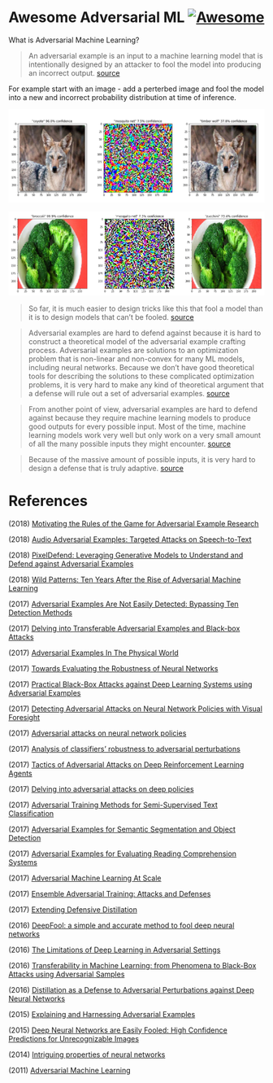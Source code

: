 # Awesome Adversarial ML  [![Awesome](https://cdn.rawgit.com/sindresorhus/awesome/d7305f38d29fed78fa85652e3a63e154dd8e8829/media/badge.svg)](https://github.com/sindresorhus/awesome)

What is Adversarial Machine Learning? 

> An adversarial example is an input to a machine learning model that is intentionally designed by an attacker to fool the model into producing an incorrect output. [source](http://www.cleverhans.io/security/privacy/ml/2017/02/15/why-attacking-machine-learning-is-easier-than-defending-it.html)

For example start with an image - add a perterbed image and fool the model into a new and incorrect probability distribution at time of inference. 

![Adversary Image 1](adversary01.png)

![Adversary Image 2](adversary02.png)

> So far, it is much easier to design tricks like this that fool a model than it is to design models that can’t be fooled.  [source](http://www.cleverhans.io/security/privacy/ml/2017/02/15/why-attacking-machine-learning-is-easier-than-defending-it.html)

> Adversarial examples are hard to defend against because it is hard to construct a theoretical model of the adversarial example crafting process. Adversarial examples are solutions to an optimization problem that is non-linear and non-convex for many ML models, including neural networks. Because we don’t have good theoretical tools for describing the solutions to these complicated optimization problems, it is very hard to make any kind of theoretical argument that a defense will rule out a set of adversarial examples.  [source](http://www.cleverhans.io/security/privacy/ml/2017/02/15/why-attacking-machine-learning-is-easier-than-defending-it.html)

> From another point of view, adversarial examples are hard to defend against because they require machine learning models to produce good outputs for every possible input. Most of the time, machine learning models work very well but only work on a very small amount of all the many possible inputs they might encounter.  [source](http://www.cleverhans.io/security/privacy/ml/2017/02/15/why-attacking-machine-learning-is-easier-than-defending-it.html)

> Because of the massive amount of possible inputs, it is very hard to design a defense that is truly adaptive.  [source](http://www.cleverhans.io/security/privacy/ml/2017/02/15/why-attacking-machine-learning-is-easier-than-defending-it.html)


# References 

(2018) [Motivating the Rules of the Game for Adversarial Example Research](https://arxiv.org/abs/1807.06732)

(2018) [Audio Adversarial Examples: Targeted Attacks on Speech-to-Text](https://arxiv.org/abs/1801.01944)

(2018) [PixelDefend: Leveraging Generative Models to Understand and Defend against Adversarial Examples](https://arxiv.org/abs/1710.10766)

(2018) [Wild Patterns: Ten Years After the Rise of Adversarial Machine Learning](https://arxiv.org/abs/1712.03141)

(2017) [Adversarial Examples Are Not Easily Detected: Bypassing Ten Detection Methods](https://arxiv.org/abs/1705.07263)

(2017) [Delving into Transferable Adversarial Examples and Black-box Attacks](https://arxiv.org/abs/1611.02770)

(2017) [Adversarial Examples In The Physical World](https://arxiv.org/pdf/1607.02533v3.pdf)

(2017) [Towards Evaluating the Robustness of Neural Networks](https://arxiv.org/abs/1608.04644)

(2017) [Practical Black-Box Attacks against Deep Learning Systems using Adversarial Examples](https://arxiv.org/abs/1602.02697)

(2017) [Detecting Adversarial Attacks on Neural Network Policies with Visual Foresight](https://arxiv.org/abs/1710.00814)

(2017) [Adversarial attacks on neural network policies](https://arxiv.org/abs/1702.02284)

(2017) [Analysis of classifiers’ robustness to adversarial perturbations](https://link.springer.com/article/10.1007%2Fs10994-017-5663-3)

(2017) [Tactics of Adversarial Attacks on Deep Reinforcement Learning Agents](https://arxiv.org/abs/1703.06748)

(2017) [Delving into adversarial attacks on deep policies](https://arxiv.org/abs/1705.06452)

(2017)  [Adversarial Training Methods for Semi-Supervised Text Classification](https://arxiv.org/abs/1605.07725)

(2017) [Adversarial Examples for Semantic Segmentation and Object Detection](https://arxiv.org/pdf/1703.08603.pdf)

(2017) [Adversarial Examples for Evaluating Reading Comprehension Systems](https://arxiv.org/abs/1707.07328)

(2017) [Adversarial Machine Learning At Scale](https://arxiv.org/pdf/1611.01236.pdf)

(2017) [Ensemble Adversarial Training: Attacks and Defenses](https://arxiv.org/abs/1705.07204)

(2017) [Extending Defensive Distillation](https://arxiv.org/abs/1705.05264)

(2016) [DeepFool: a simple and accurate method to fool deep neural networks](https://arxiv.org/abs/1511.04599)

(2016) [The Limitations of Deep Learning in Adversarial Settings](https://arxiv.org/abs/1511.07528)

(2016) [Transferability in Machine Learning: from Phenomena to Black-Box Attacks using Adversarial Samples](https://arxiv.org/abs/1605.07277)

(2016) [Distillation as a Defense to Adversarial Perturbations against Deep Neural Networks](https://arxiv.org/pdf/1511.04508.pdf)

(2015) [Explaining and Harnessing Adversarial Examples](https://arxiv.org/abs/1412.6572)

(2015) [Deep Neural Networks are Easily Fooled: High Confidence Predictions for Unrecognizable Images](https://arxiv.org/abs/1412.1897)

(2014) [Intriguing properties of neural networks](https://arxiv.org/abs/1312.6199)

(2011) [Adversarial Machine Learning](https://people.eecs.berkeley.edu/~tygar/papers/SML2/Adversarial_AISEC.pdf)
